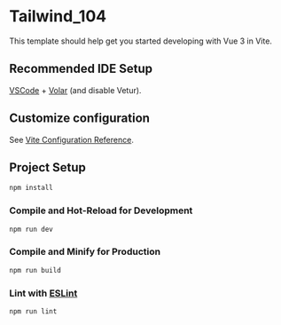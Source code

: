 # Tailwind_104

This template should help get you started developing with Vue 3 in Vite.

## Recommended IDE Setup

[VSCode](https://code.visualstudio.com/) + [Volar](https://marketplace.visualstudio.com/items?itemName=Vue.volar) (and disable Vetur).

## Customize configuration

See [Vite Configuration Reference](https://vitejs.dev/config/).

## Project Setup

```sh
npm install
```

### Compile and Hot-Reload for Development

```sh
npm run dev
```

### Compile and Minify for Production

```sh
npm run build
```

### Lint with [ESLint](https://eslint.org/)

```sh
npm run lint
```

<!-- 
問題處理 : 
** 搜尋框小板面的部分在搜尋時可能不搞, 因為大版面也沒搞 **

** Header 的作法是 Mobile / PC 的 Header 內容相同, 但在 Mobile 時按下漢堡選單時要有個大面板, 用來顯示導覽列裡的清單資料, 在 PC 版的部分, 
   則是當 Hover 時才會把各個清單資料給顯示出來
**

** 1024 那個問題版面可能再看要怎處理**

1. Header 選單 hover 的問題要處理！
-->
